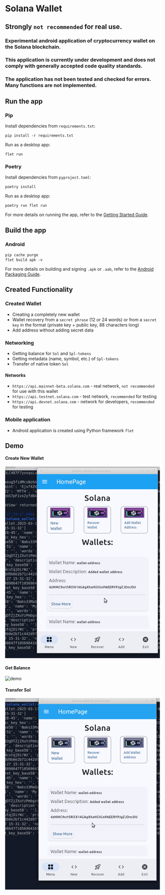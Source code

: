 # Solana Wallet

## Strongly `not recommended` for real use.

### Experimental android application of cryptocurrency wallet on the Solana blockchain.

### This application is currently under development and does not comply with generally accepted code quality standards.

### The application has not been tested and checked for errors. Many functions are not implemented.

## Run the app

### Pip

Install dependencies from `requirements.txt`:

```
pip install -r requirements.txt
```

Run as a desktop app:

```
flet run
```

### Poetry

Install dependencies from `pyproject.toml`:

```
poetry install
```

Run as a desktop app:

```
poetry run flet run
```

For more details on running the app, refer to the [Getting Started Guide](https://flet.dev/docs/getting-started/).

## Build the app

### Android

```
pip cache purge
flet build apk -v
```

For more details on building and signing `.apk` or `.aab`, refer to the [Android Packaging Guide](https://flet.dev/docs/publish/android/).

## Created Functionality

### Created Wallet

- Creating a completely new wallet
- Wallet recovery from a `secret phrase` (12 or 24 words) or from a `secret key` in the format (private key + public key, 88 characters long)
- Add address without adding secret data

### Networking

- Getting balance for `Sol` and `Spl-tokens`
- Getting metadata (name, symbol, etc.) of `Spl-tokens`
- Transfer of native token `Sol`

#### Networks

- `https://api.mainnet-beta.solana.com` - real network, `not recommended` for use with this wallet
- `https://api.testnet.solana.com` - test network, `recommended` for testing
- `https://api.devnet.solana.com` - network for developers, `recommended` for testing

### Mobile application

- Android application is created using Python framework `flet`

## Demo

#### Create New Wallet

![demo](docs/demo/create-new-wallet.gif)

#### Get Balance

![demo](docs/demo/balance.gif)

#### Transfer Sol

![demo](docs/demo/transfer-sol.gif)